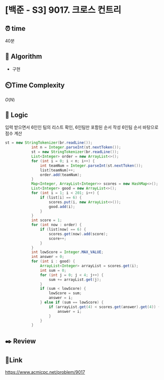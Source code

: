 # [백준 - S3] 9017. 크로스 컨트리

## ⏰ **time**

40분

## :pushpin: **Algorithm**

- 구현

## ⏲️**Time Complexity**

$O(N)$

## :round_pushpin: **Logic**
입력 받으면서 6인인 팀의 리스트 확인, 6인팀만 포함된 순서 작성
6인팀 순서 바탕으로 점수 계산

```java
st = new StringTokenizer(br.readLine());
            int n = Integer.parseInt(st.nextToken());
            st = new StringTokenizer(br.readLine());
            List<Integer> order = new ArrayList<>();
            for (int i = 0; i < n; i++) {
                int teamNum = Integer.parseInt(st.nextToken());
                list[teamNum]++;
                order.add(teamNum);
            }
            Map<Integer, ArrayList<Integer>> scores = new HashMap<>();
            List<Integer> good = new ArrayList<>();
            for (int i = 1; i < 201; i++) {
                if (list[i] == 6) {
                    scores.put(i, new ArrayList<>());
                    good.add(i);
                }
            }
            int score = 1;
            for (int now : order) {
                if (list[now] == 6) {
                    scores.get(now).add(score);
                    score++;
                }
            }
            int lowScore = Integer.MAX_VALUE;
            int answer = 0;
            for (int i : good) {
                ArrayList<Integer> arrayList = scores.get(i);
                int sum = 0;
                for (int j = 0; j < 4; j++) {
                    sum += arrayList.get(j);
                }
                if (sum < lowScore) {
                    lowScore = sum;
                    answer = i;
                } else if (sum == lowScore) {
                    if (arrayList.get(4) < scores.get(answer).get(4)) {
                        answer = i;
                    }
                }
            }
```

## :black_nib: **Review**

## 📡**Link**

https://www.acmicpc.net/problem/9017

